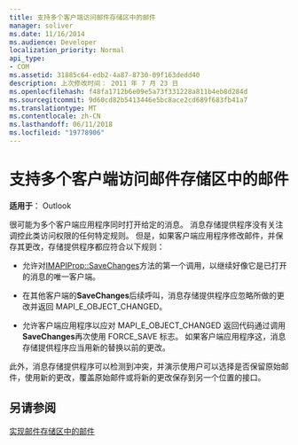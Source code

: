 ```yaml
---
title: 支持多个客户端访问邮件存储区中的邮件
manager: soliver
ms.date: 11/16/2014
ms.audience: Developer
localization_priority: Normal
api_type:
- COM
ms.assetid: 31885c64-edb2-4a87-8730-09f163dedd40
description: 上次修改时间： 2011 年 7 月 23 日
ms.openlocfilehash: f48fa1712b6e09e5a73f331228a811b4eb8d284d
ms.sourcegitcommit: 9d60cd82b5413446e5bc8ace2cd689f683fb41a7
ms.translationtype: MT
ms.contentlocale: zh-CN
ms.lasthandoff: 06/11/2018
ms.locfileid: "19778906"
---
```

# <a name="supporting-multiple-client-access-to-messages-in-message-stores"></a>支持多个客户端访问邮件存储区中的邮件

  
  
**适用于**： Outlook 
  
很可能为多个客户端应用程序同时打开给定的消息。 消息存储提供程序没有关注调控此类访问权限的任何特定规则。 但是，如果客户端应用程序修改邮件，并保存其更改，存储提供程序都应符合以下规则：
  
- 允许对[IMAPIProp::SaveChanges](imapiprop-savechanges.md)方法的第一个调用，以继续好像它是已打开的消息的唯一客户端。 
    
- 在其他客户端的**SaveChanges**后续呼叫，消息存储提供程序应忽略所做的更改并返回 MAPI_E_OBJECT_CHANGED。 
    
- 允许客户端应用程序以应对 MAPI_E_OBJECT_CHANGED 返回代码通过调用**SaveChanges**再次使用 FORCE_SAVE 标志。 如果客户端应用程序这，消息存储提供程序应当用新的替换以前的更改。 
    
此外，消息存储提供程序可以检测到冲突，并演示使用户可以选择是否保留原始邮件，使用新的更改，覆盖原始邮件或将新的更改保存到另一个位置的接口。
  
## <a name="see-also"></a>另请参阅



[实现邮件存储区中的邮件](implementing-messages-in-message-stores.md)

